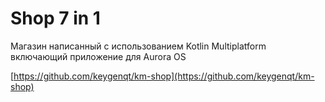 Shop 7 in 1
===================

Магазин написанный с использованием Kotlin Multiplatform включающий приложение для Aurora OS

[https://github.com/keygenqt/km-shop](https://github.com/keygenqt/km-shop)